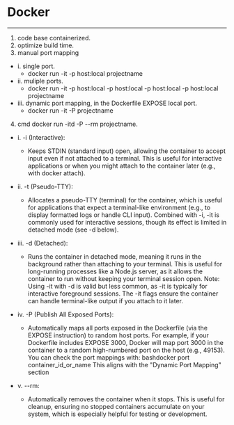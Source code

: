 # Docker

---

1. code base containerized.
2. optimize build time.
3. manual port mapping

- i. single port.
  - docker run -it -p host:local projectname
- ii. muliple ports.
  - docker run -it -p host:local -p host:local -p host:local -p host:local projectname
- iii. dynamic port mapping,
  in the Dockerfile EXPOSE local port.
  - docker run -it -P projectname

4. cmd docker run -itd -P --rm projectname.

- i. -i (Interactive):
  - Keeps STDIN (standard input) open, allowing the container to accept input even if not attached to a terminal.
    This is useful for interactive applications or when you might attach to the container later (e.g., with docker attach).

- ii. -t (Pseudo-TTY):
  - Allocates a pseudo-TTY (terminal) for the container, which is useful for applications that expect a terminal-like environment (e.g., to display formatted logs or handle CLI input).
    Combined with -i, -it is commonly used for interactive sessions, though its effect is limited in detached mode (see -d below).

- iii. -d (Detached):
  - Runs the container in detached mode, meaning it runs in the background rather than attaching to your terminal.
    This is useful for long-running processes like a Node.js server, as it allows the container to run without keeping your terminal session open.
    Note: Using -it with -d is valid but less common, as -it is typically for interactive foreground sessions. The -it flags ensure the container can handle terminal-like output if you attach to it later.

- iv. -P (Publish All Exposed Ports):
  - Automatically maps all ports exposed in the Dockerfile (via the EXPOSE instruction) to random host ports.
    For example, if your Dockerfile includes EXPOSE 3000, Docker will map port 3000 in the container to a random high-numbered port on the host (e.g., 49153).
    You can check the port mappings with:
    bashdocker port container_id_or_name
    This aligns with the "Dynamic Port Mapping" section

- v. --rm:
  - Automatically removes the container when it stops.
    This is useful for cleanup, ensuring no stopped containers accumulate on your system, which is especially helpful for testing or development.
